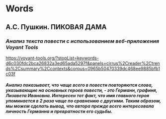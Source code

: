 # Words

<h2><b>А.С. Пушкин. 
  ПИКОВАЯ ДАМА</b></h2>
  <h3><em>Анализ текста повести с использованием веб-приложения Voyant Tools</h3></em>
 
<https://voyant-tools.org/?stopList=keywords-d6c030fdc2bca26832a3ed65ada5297f&panels=cirrus%2Creader%2Ctrends%2Csummary%2Ccontexts&corpus=0965b50470339dc468ee9885bfb1c03f>

<h4><em> Анализ показывает, что чаще всего в повести повторяются слова, указывающие на основных героев повести, - это Германн, графиня, Лизавета Ивановна. Интересен тот факт, что имя главного героя упоминается в 2 раза чаще по сравнению с другими. Таким образом, мы можем сделать вывод, что автора прежде всего интересовала личность Германна и превратности его судьбы.</h4></em>

